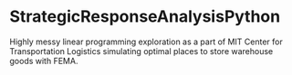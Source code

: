 # StrategicResponseAnalysisPython

Highly messy linear programming exploration as a part of MIT Center for Transportation Logistics simulating optimal places to store warehouse goods with FEMA.
